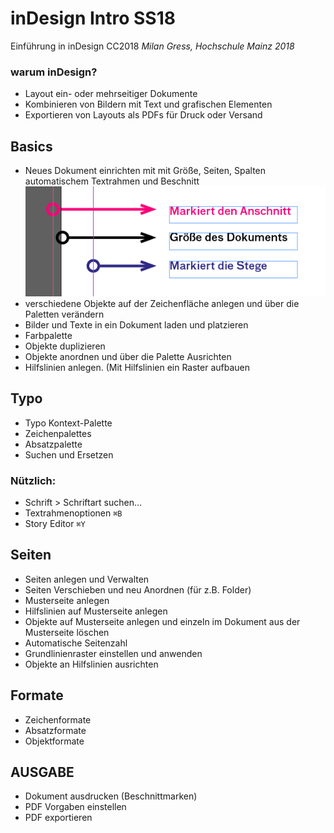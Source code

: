 # inDesign Intro SS18
Einführung in inDesign CC2018
*Milan Gress, Hochschule Mainz 2018*

### warum inDesign?
- Layout ein- oder mehrseitiger Dokumente
- Kombinieren von Bildern mit Text und grafischen Elementen
- Exportieren von Layouts als PDFs für Druck oder Versand

## Basics
- Neues Dokument einrichten mit mit Größe, Seiten, Spalten automatischem Textrahmen und Beschnitt
![](/bilder/raender.png)
- verschiedene Objekte auf der Zeichenfläche anlegen und über die Paletten verändern
- Bilder und Texte in ein Dokument laden und platzieren
- Farbpalette
- Objekte duplizieren
- Objekte anordnen und über die Palette Ausrichten
- Hilfslinien anlegen. (Mit Hilfslinien ein Raster aufbauen


## Typo

- Typo Kontext-Palette
- Zeichenpalettes
- Absatzpalette
- Suchen und Ersetzen

### Nützlich:
- Schrift > Schriftart suchen…
- Textrahmenoptionen `⌘B`
- Story Editor `⌘Y`

## Seiten

- Seiten anlegen und Verwalten
- Seiten Verschieben und neu Anordnen (für z.B. Folder)
- Musterseite anlegen
- Hilfslinien auf Musterseite anlegen
- Objekte auf Musterseite anlegen und einzeln im Dokument aus der Musterseite löschen
- Automatische Seitenzahl
- Grundlinienraster einstellen und anwenden
- Objekte an Hilfslinien ausrichten


## Formate

- Zeichenformate
- Absatzformate
- Objektformate


## AUSGABE

- Dokument ausdrucken (Beschnittmarken)
- PDF Vorgaben einstellen
- PDF exportieren
